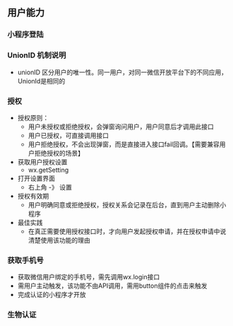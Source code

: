 ## 用户能力

### 小程序登陆

### UnionID 机制说明
- unionID 区分用户的唯一性。同一用户，对同一微信开放平台下的不同应用，UnionId是相同的

### 授权
- 授权原则：
  - 用户未授权或拒绝授权，会弹窗询问用户，用户同意后才调用此接口
  - 用户已授权，可直接调用接口
  - 用户拒绝授权，不会出现弹窗，而是直接进入接口fail回调。【需要兼容用户拒绝授权的场景】
- 获取用户授权设置
  - wx.getSetting
- 打开设置界面
  - 右上角 -》 设置
- 授权有效期
  - 用户明确同意或拒绝授权，授权关系会记录在后台，直到用户主动删除小程序
- 最佳实践
  - 在真正需要使用授权接口时，才向用户发起授权申请，并在授权申请中说清楚使用该功能的理由


### 获取手机号
- 获取微信用户绑定的手机号，需先调用wx.login接口
- 需用户主动触发，该功能不由API调用，需用button组件的点击来触发
- 完成认证的小程序才开放

### 生物认证